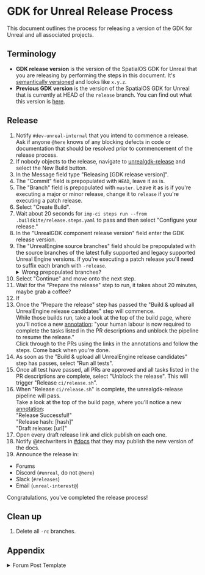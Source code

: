 # GDK for Unreal Release Process

This document outlines the process for releasing a version of the GDK for Unreal and all associated projects.

## Terminology
* **GDK release version** is the version of the SpatialOS GDK for Unreal that you are releasing by performing the steps in this document. It's [semantically versioned](https://semver.org/) and looks like `x.y.z`.
* **Previous GDK version** is the version of the SpatialOS GDK for Unreal that is currently at HEAD of the `release` branch. You can find out what this version is [here](https://github.com/spatialos/UnrealGDK/releases).

## Release
1. Notify `#dev-unreal-internal` that you intend to commence a release. Ask if anyone `@here` knows of any blocking defects in code or documentation that should be resolved prior to commencement of the release process.
1. If nobody objects to the release, navigate to [unrealgdk-release](https://buildkite.com/improbable/unrealgdk-release/) and select the New Build button.
1. In the Message field type "Releasing [GDK release version]".
1. The "Commit" field is prepopulated with `HEAD`, leave it as is.
1. The "Branch" field is prepopulated with `master`. Leave it as is if you're executing a major or minor release, change it to `release` if you're executing a patch release.
1. Select "Create Build".
1. Wait about 20 seconds for `imp-ci steps run --from .buildkite/release.steps.yaml` to pass and then select "Configure your release."
1. In the "UnrealGDK component release version" field enter the GDK release version.
1. The "UnrealEngine source branches" field should be prepopulated with the source branches of the latest fully supported and legacy supported Unreal Engine versions. If you're executing a patch release you'll need to suffix each branch with `-release`.<details> <summary>Wrong prepopulated branches?</summary> If the prepopulated branches are wrong, select the button with an X at the upper-right corner of the form, and then select "Cancel" to stop this build of unrealgdk-release. Then, on the UnrealGDK's `master` branch at [`.buildkite/release.steps.yaml#L32`](https://github.com/spatialos/UnrealGDK/blob/master/.buildkite/release.steps.yaml#L32), update the default branches to the latest, merge that change and restart this release process </details>
1. Select "Continue" and move onto the next step.
1. Wait for the "Prepare the release" step to run, it takes about 20 minutes, maybe grab a coffee?
1. If 
1. Once the "Prepare the release" step has passed the "Build & upload all UnrealEngine release candidates" step will commence.<br> While those builds run, take a look at the top of the build page, where you'll notice a new [annotation](https://buildkite.com/docs/agent/v3/cli-annotate): "your human labour is now required to complete the tasks listed in the PR descriptions and unblock the pipeline to resume the release."<br>Click through to the PRs using the links in the annotations and follow the steps. Come back when you're done.
1. As soon as the "Build & upload all UnrealEngine release candidates" step has passes, select "Run all tests".
1. Once all test have passed, all PRs are approved and all tasks listed in the PR descriptions are complete, select "Unblock the release". This will trigger "Release `ci/release.sh`".
1. When "Release `ci/release.sh`" is complete, the unrealgdk-release pipeline will pass.<br>
Take a look at the top of the build page, where you'll notice a new [annotation](https://buildkite.com/docs/agent/v3/cli-annotate):<br>
"Release Successful!"<br>
"Release hash: [hash]"<br>
"Draft release: [url]"
1. Open every draft release link and click publish on each one.
1. Notify @techwriters in [#docs](https://improbable.slack.com/archives/C0TBQAB5X) that they may publish the new version of the docs.
1. Announce the release in:

* Forums
* Discord (`#unreal`, do not `@here`)
* Slack (`#releases`)
* Email (`unreal-interest@`)

Congratulations, you've completed the release process!

## Clean up

1. Delete all `-rc` branches.

## Appendix

<details>
  <summary>Forum Post Template</summary>

 We are happy to announce the release of version [GDK release version] of the SpatialOS GDK for Unreal.

Please see the full release notes on GitHub:

Unreal GDK - https://github.com/spatialos/UnrealGDK/releases/tag/x.y.z<br/>

Corresponding Unreal Engine versions:
- https://github.com/improbableio/UnrealEngine/releases/tag/4.xx-SpatialOSUnrealGDK-x.y.z<br/>
- https://github.com/improbableio/UnrealEngine/releases/tag/4.xx-SpatialOSUnrealGDK-x.y.z<br/>

Corresponding version of the Example Project - https://github.com/spatialos/UnrealGDKExampleProject/releases/tag/x.y.z <br/>

</details>
